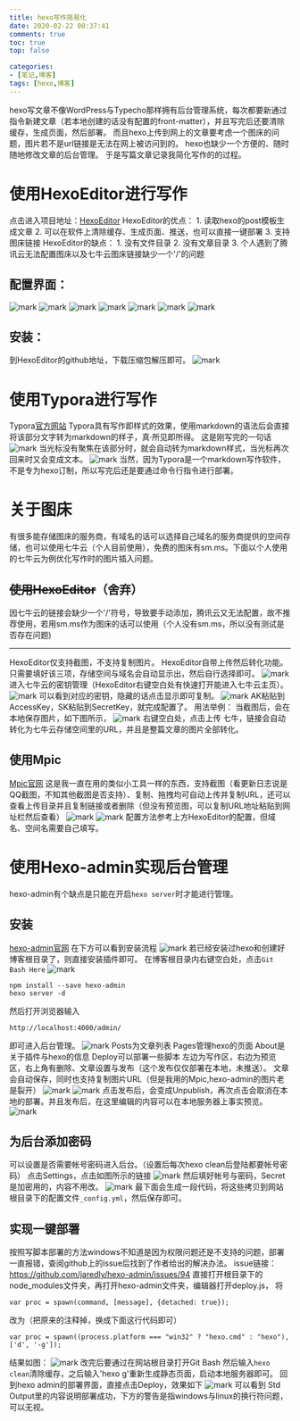 ```yaml
---
title: hexo写作简易化 
date: 2020-02-22 00:37:41 
comments: true
toc: true
top: false

categories: 
- [笔记,博客]
tags: [hexo,博客]
---
```

hexo写文章不像WordPress与Typecho那样拥有后台管理系统，每次都要新通过指令新建文章（若本地创建的话没有配置的front-matter），并且写完后还要清除缓存，生成页面，然后部署。
而且hexo上传到网上的文章要考虑一个图床的问题，图片若不是url链接是无法在网上被访问到的。
hexo也缺少一个方便的、随时随地修改文章的后台管理。
于是写篇文章记录我简化写作的的过程。
<!-- more -->

# 使用HexoEditor进行写作
点击进入项目地址：[HexoEditor](https://github.com/zhuzhuyule/HexoEditor)
HexoEditor的优点：
    1. 读取hexo的post模板生成文章
        2. 可以在软件上清除缓存、生成页面、推送，也可以直接一键部署
        3. 支持图床链接
HexoEditor的缺点：
        1. 没有文件目录
        2. 没有文章目录
        3. 个人遇到了腾讯云无法配置图床以及七牛云图床链接缺少一个'/'的问题 

## 配置界面：

![mark](http://blogimg.wa2000.cn/blog/20200222/kwL1pyiem704.png?imageslim)
![mark](http://blogimg.wa2000.cn/blog/20200222/MGBd42IwCBql.png?imageslim)
![mark](http://blogimg.wa2000.cn/blog/20200222/znnIqarzwrAY.png?imageslim)
![mark](http://blogimg.wa2000.cn/blog/20200222/TuvXF1lh5JLu.png?imageslim)
![mark](http://blogimg.wa2000.cn/blog/20200222/ltDLFTuyJO9H.png?imageslim)
![mark](http://blogimg.wa2000.cn/blog/20200222/K01CLhRHAC55.png?imageslim)
![mark](http://blogimg.wa2000.cn/blog/20200222/5h3VVdTKEJHw.png?imageslim)

## 安装：

到HexoEditor的github地址，下载压缩包解压即可。
![mark](http://blogimg.wa2000.cn/blog/20200222/3DFnfRWI8EUU.png?imageslim)

# 使用Typora进行写作
Typora[官方网站](https://typora.io/)
Typora具有写作即样式的效果，使用markdown的语法后会直接将该部分文字转为markdown的样子，真·所见即所得。
这是刚写完的一句话
![mark](http://blogimg.wa2000.cn/blog/20200222/4ubdJFf3jImV.png?imageslim)
当光标没有聚焦在该部分时，就会自动转为markdown样式，当光标再次回来时又会变成文本。
![mark](http://blogimg.wa2000.cn/blog/20200222/p3QO4kkkWV52.png?imageslim)
当然，因为Typora是一个markdown写作软件，不是专为hexo订制，所以写完后还是要通过命令行指令进行部署。

# 关于图床
有很多能存储图床的服务商，有域名的话可以选择自己域名的服务商提供的空间存储，也可以使用七牛云（个人目前使用），免费的图床有sm.ms。下面以个人使用的七牛云为例优化写作时的图片插入问题。
## ~~使用HexoEditor~~（舍弃）

因七牛云的链接会缺少一个'/'符号，导致要手动添加，腾讯云又无法配置，故不推荐使用，若用sm.ms作为图床的话可以使用（个人没有sm.ms，所以没有测试是否存在问题)

---

HexoEditor仅支持截图，不支持复制图片。
HexoEditor自带上传然后转化功能。只需要填好该三项，存储空间与域名会自动显示出，然后自行选择即可。
![mark](http://blogimg.wa2000.cn/blog/20200222/b6juYgPUBw6R.png?imageslim)
进入七牛云的密钥管理（HexoEditor右键空白处有快速打开能进入七牛云主页）。
![mark](http://blogimg.wa2000.cn/blog/20200222/DEXR8gJhtCiB.png?imageslim)
可以看到对应的密钥，隐藏的话点击显示即可复制。
![mark](http://blogimg.wa2000.cn/blog/20200222/ROMP0VysoiH7.png?imageslim)
AK粘贴到AccessKey，SK粘贴到SecretKey，就完成配置了。
用法举例：
当截图后，会在本地保存图片，如下图所示，
![mark](http://blogimg.wa2000.cn/blog/20200222/fmDPCcRDCVS9.png?imageslim)
右键空白处，点击上传 七牛，链接会自动转化为七牛云存储空间里的URL，并且是整篇文章的图片全部转化。

## 使用Mpic
[Mpic官网](http://mpic.lzhaofu.cn/)
这是我一直在用的类似小工具一样的东西，支持截图（看更新日志说是QQ截图，不知其他截图是否支持）、复制、拖拽均可自动上传并复制URL，还可以查看上传目录并且复制链接或者删除（但没有预览图，可以复制URL地址粘贴到网址栏然后查看）
![mark](http://blogimg.wa2000.cn/blog/20200222/Df3bsQb6NvMR.png?imageslim)
![mark](http://blogimg.wa2000.cn/blog/20200222/dYR2mLMNBIl6.png?imageslim)
配置方法参考上方HexoEditor的配置，但域名、空间名需要自己填写。

# 使用Hexo-admin实现后台管理

hexo-admin有个缺点是只能在开启`hexo server`时才能进行管理。

## 安装

[hexo-admin官网](https://jaredforsyth.com/hexo-admin/)
在下方可以看到安装流程
![mark](http://blogimg.wa2000.cn/blog/20200222/pRCLGgIv96rO.png?imageslim)
若已经安装过hexo和创建好博客根目录了，则直接安装插件即可。
在博客根目录内右键空白处，点击`Git Bash Here`
![mark](http://blogimg.wa2000.cn/blog/20200222/x2lAUJXq0Oti.png?imageslim)

```
npm install --save hexo-admin
hexo server -d
```
然后打开浏览器输入
```
http://localhost:4000/admin/
```
即可进入后台管理。
![mark](http://blogimg.wa2000.cn/blog/20200222/KvRF0Y3RRXAq.png?imageslim)
Posts为文章列表
Pages管理hexo的页面
About是关于插件与hexo的信息
Deploy可以部署一些脚本
左边为写作区，右边为预览区，右上角有删除、文章设置与发布（这个发布仅仅部署在本地，未推送）。
文章会自动保存，同时也支持复制图片URL（但是我用的Mpic,hexo-admin的图片老是裂开）
![mark](http://blogimg.wa2000.cn/blog/20200222/wNeHdE0TmLCd.png?imageslim)
![mark](http://blogimg.wa2000.cn/blog/20200222/2vcs0AaFPDT8.png?imageslim)
点击发布后，会变成Unpublish，再次点击会取消在本地的部署。并且发布后，在这里编辑的内容可以在本地服务器上事实预览。
![mark](http://blogimg.wa2000.cn/blog/20200222/XKqQKakXHUma.png?imageslim)
## 为后台添加密码
可以设置是否需要帐号密码进入后台。（设置后每次hexo clean后登陆都要帐号密码）
点击Settings，点击如图所示的链接
![mark](http://blogimg.wa2000.cn/blog/20200222/I9MedKH58PPm.png?imageslim)
然后填好帐号与密码，Secret是加密用的，内容不用改。
![mark](http://blogimg.wa2000.cn/blog/20200222/5oyFuOld3IuC.png?imageslim)
最下面会生成一段代码，将这些拷贝到网站根目录下的配置文件`_config.yml`，然后保存即可。
## 实现一键部署
按照写脚本部署的方法windows不知道是因为权限问题还是不支持的问题，部署一直报错，查阅github上的issue后找到了作者给出的解决办法。
issue链接：https://github.com/jaredly/hexo-admin/issues/94
直接打开根目录下的node_modules文件夹，再打开hexo-admin文件夹，编辑器打开deploy.js，
将

```
var proc = spawn(command, [message], {detached: true});
```
改为（把原来的注释掉，换成下面这行代码即可）
```
var proc = spawn((process.platform === "win32" ? "hexo.cmd" : "hexo"), ['d', '-g']);
```
结果如图：
![mark](http://blogimg.wa2000.cn/blog/20200222/8eYs809N23Sa.png?imageslim)
改完后要通过在网站根目录打开Git Bash 然后输入`hexo clean`清除缓存，之后输入'hexo g'重新生成静态页面，启动本地服务器即可。
回到hexo admin的部署界面，直接点击Deploy，效果如下
![mark](http://blogimg.wa2000.cn/blog/20200222/aBPRw50miptJ.png?imageslim)
可以看到 Std Output里的内容说明部署成功，下方的警告是指windows与linux的换行符问题，可以无视。